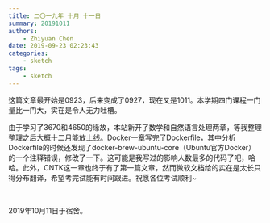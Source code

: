 ```yaml
---
title: 二〇一九年 十月 十一日
summary: 20191011
authors:
    - Zhiyuan Chen
date: 2019-09-23 02:23:43
categories: 
    - sketch
tags:
    - sketch
---
```


这篇文章最开始是0923，后来变成了0927，现在又是1011。本学期四门课程一门量比一门大，实在是令人无力吐槽。

由于学习了3670和4650的缘故，本站新开了数学和自然语言处理两章，等我整理整理之后大概十二月能放上线。Docker一章写完了Dockerfile，其中分析Dockerfile的时候还发现了docker-brew-ubuntu-core（Ubuntu官方Docker）的一个注释错误，修改了一下。这可能是我写过的影响人数最多的代码了吧，哈哈。此外，CNTK这一章也终于有了第一篇文章，然而微软文档给的实在是太长只得分布翻译，希望考完试能有时间跟进。祝愿各位考试顺利~

<br/>

2019年10月11日于宿舍。
